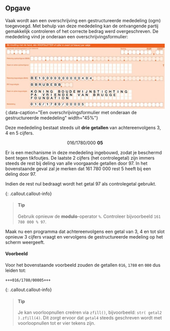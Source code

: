 ## Opgave
Vaak wordt aan een overschrijving een gestructureerde mededeling (ogm) toegevoegd. Met behulp van deze mededeling kan de ontvangende partij gemakkelijk controleren of het correcte bedrag werd overgeschreven. De mededeling vind je onderaan een overschrijvingsformulier:

![ogm](media/ogm.jpg "ogm"){:data-caption="Een overschrijvingsformulier met onderaan de gestructureerde mededeling" width="45%"}

Deze mededeling bestaat steeds uit **drie getallen** van achtereenvolgens 3, 4 en 5 cijfers.

$$
016/1780/000\,\,\mathbf{05}
$$

Er is een mechanisme in deze mededeling ingebouwd, zodat je beschermd bent tegen tikfoutjes. De laatste 2 cijfers (het controlegetal) zijn immers steeds de rest bij deling van alle voorgaande getallen door 97. In het bovenstaande geval zal je merken dat 161 780 000 rest 5 heeft bij een deling door 97.

Indien de rest nul bedraagt wordt het getal 97 als controlegetal gebruikt.

{: .callout.callout-info}
> #### Tip
> Gebruik opnieuw de **modulo**-operator `%`. Controleer bijvoorbeeld `161 780 000 % 97`.

Maak nu een programma dat achtereenvolgens een getal van 3, 4 en tot slot opnieuw 3 cijfers vraagt en vervolgens de gestructureerde medeling op het scherm weergeeft.

#### Voorbeeld
Voor het bovenstaande voorbeeld zouden de getallen `016`, `1780` en `000` dus leiden tot:
```
+++016/1780/00005+++
```

{: .callout.callout-info}
> #### Tip
> Je kan voorloopnullen creëren via `zfill()`, bijvoorbeeld: `str( getal2 ).zfill(4)`. Dit zorgt ervoor dat `getal4` steeds geschreven wordt met voorloopnullen tot er vier tekens zijn.

